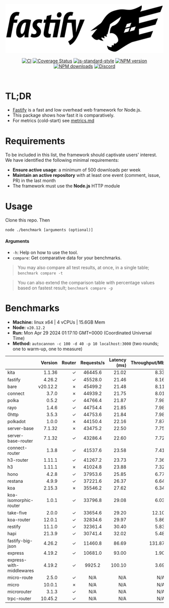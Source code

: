<div align="center">
  <img src="https://github.com/fastify/graphics/raw/HEAD/fastify-landscape-outlined.svg" width="650" height="auto"/>
</div>

<div align="center">

[![CI](https://github.com/fastify/fastify/workflows/ci/badge.svg)](https://github.com/fastify/fastify/actions/workflows/ci.yml)
[![Coverage Status](https://coveralls.io/repos/github/fastify/fastify/badge.svg?branch=master)](https://coveralls.io/github/fastify/fastify?branch=master)
[![js-standard-style](https://img.shields.io/badge/code%20style-standard-brightgreen.svg?style=flat)](http://standardjs.com/)
[![NPM version](https://img.shields.io/npm/v/fastify.svg?style=flat)](https://www.npmjs.com/package/fastify)
[![NPM downloads](https://img.shields.io/npm/dm/fastify.svg?style=flat)](https://www.npmjs.com/package/fastify) [![Discord](https://img.shields.io/discord/725613461949906985)](https://discord.gg/fastify)

</div>
<br />

# TL;DR

* [Fastify](https://github.com/fastify/fastify) is a fast and low overhead web framework for Node.js.
* This package shows how fast it is comparatively.
* For metrics (cold-start) see [metrics.md](./METRICS.md)

# Requirements

To be included in this list, the framework should captivate users' interest. We have identified the following minimal requirements:
- **Ensure active usage**: a minimum of 500 downloads per week
- **Maintain an active repository** with at least one event (comment, issue, PR) in the last month
- The framework must use the **Node.js** HTTP module

# Usage

Clone this repo. Then 

```
node ./benchmark [arguments (optional)]
```

#### Arguments

* `-h`: Help on how to use the tool.
* `compare`: Get comparative data for your benchmarks.

> You may also compare all test results, at once, in a single table; `benchmark compare -t`

> You can also extend the comparison table with percentage values based on fastest result; `benchmark compare -p`
# Benchmarks

* __Machine:__ linux x64 | 4 vCPUs | 15.6GB Mem
* __Node:__ `v20.12.2`
* __Run:__ Mon Apr 29 2024 01:17:10 GMT+0000 (Coordinated Universal Time)
* __Method:__ `autocannon -c 100 -d 40 -p 10 localhost:3000` (two rounds; one to warm-up, one to measure)

|                          | Version  | Router | Requests/s | Latency (ms) | Throughput/Mb |
| :--                      | --:      | --:    | :-:        | --:          | --:           |
| kita                     | 1.1.36   | ✓      | 46445.6    | 21.02        | 8.33          |
| fastify                  | 4.26.2   | ✓      | 45528.0    | 21.46        | 8.16          |
| bare                     | v20.12.2 | ✗      | 45499.2    | 21.48        | 8.11          |
| connect                  | 3.7.0    | ✗      | 44939.2    | 21.75        | 8.01          |
| polka                    | 0.5.2    | ✓      | 44766.4    | 21.87        | 7.98          |
| rayo                     | 1.4.6    | ✓      | 44754.4    | 21.85        | 7.98          |
| 0http                    | 3.5.3    | ✓      | 44753.6    | 21.84        | 7.98          |
| polkadot                 | 1.0.0    | ✗      | 44150.4    | 22.16        | 7.87          |
| server-base              | 7.1.32   | ✗      | 43475.2    | 22.50        | 7.75          |
| server-base-router       | 7.1.32   | ✓      | 43286.4    | 22.60        | 7.72          |
| connect-router           | 1.3.8    | ✓      | 41537.6    | 23.58        | 7.41          |
| h3-router                | 1.11.1   | ✓      | 41267.2    | 23.73        | 7.36          |
| h3                       | 1.11.1   | ✗      | 41024.8    | 23.88        | 7.32          |
| hono                     | 4.2.8    | ✓      | 37953.6    | 25.85        | 6.77          |
| restana                  | 4.9.9    | ✓      | 37221.6    | 26.37        | 6.64          |
| koa                      | 2.15.3   | ✗      | 35546.2    | 27.62        | 6.34          |
| koa-isomorphic-router    | 1.0.1    | ✓      | 33796.8    | 29.08        | 6.03          |
| take-five                | 2.0.0    | ✓      | 33654.6    | 29.20        | 12.10         |
| koa-router               | 12.0.1   | ✓      | 32834.6    | 29.97        | 5.86          |
| restify                  | 11.1.0   | ✓      | 32361.4    | 30.40        | 5.83          |
| hapi                     | 21.3.9   | ✓      | 30741.4    | 32.02        | 5.48          |
| fastify-big-json         | 4.26.2   | ✓      | 11460.8    | 86.69        | 131.87        |
| express                  | 4.19.2   | ✓      | 10681.0    | 93.00        | 1.90          |
| express-with-middlewares | 4.19.2   | ✓      | 9925.2     | 100.10       | 3.69          |
| micro-route              | 2.5.0    | ✓      | N/A        | N/A          | N/A           |
| micro                    | 10.0.1   | ✗      | N/A        | N/A          | N/A           |
| microrouter              | 3.1.3    | ✓      | N/A        | N/A          | N/A           |
| trpc-router              | 10.45.2  | ✓      | N/A        | N/A          | N/A           |

